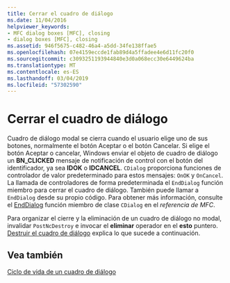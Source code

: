 ```yaml
---
title: Cerrar el cuadro de diálogo
ms.date: 11/04/2016
helpviewer_keywords:
- MFC dialog boxes [MFC], closing
- dialog boxes [MFC], closing
ms.assetid: 946f5675-c482-46a4-a5dd-34fe138ffae5
ms.openlocfilehash: 07e4159eccde1fab89d4a5ffadee4e6d11fc20f0
ms.sourcegitcommit: c3093251193944840e3d0a068ecc30e6449624ba
ms.translationtype: MT
ms.contentlocale: es-ES
ms.lasthandoff: 03/04/2019
ms.locfileid: "57302590"
---
```

# <a name="closing-the-dialog-box"></a>Cerrar el cuadro de diálogo

Cuadro de diálogo modal se cierra cuando el usuario elige uno de sus botones, normalmente el botón Aceptar o el botón Cancelar. Si elige el botón Aceptar o cancelar, Windows enviar el objeto de cuadro de diálogo un **BN_CLICKED** mensaje de notificación de control con el botón del identificador, ya sea **IDOK** o **IDCANCEL**. `CDialog` proporciona funciones de controlador de valor predeterminado para estos mensajes: `OnOK` y `OnCancel`. La llamada de controladores de forma predeterminada el `EndDialog` función miembro para cerrar el cuadro de diálogo. También puede llamar a `EndDialog` desde su propio código. Para obtener más información, consulte el [EndDialog](../mfc/reference/cdialog-class.md#enddialog) función miembro de clase `CDialog` en el *referencia de MFC*.

Para organizar el cierre y la eliminación de un cuadro de diálogo no modal, invalidar `PostNcDestroy` e invocar el **eliminar** operador en el **esto** puntero. [Destruir el cuadro de diálogo](../mfc/destroying-the-dialog-box.md) explica lo que sucede a continuación.

## <a name="see-also"></a>Vea también

[Ciclo de vida de un cuadro de diálogo](../mfc/life-cycle-of-a-dialog-box.md)
